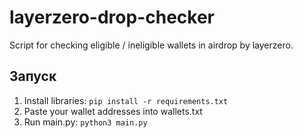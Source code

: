# layerzero-drop-checker

Script for checking eligible / ineligible wallets in airdrop by layerzero.

## Запуск
1. Install libraries: `pip install -r requirements.txt`
2. Paste your wallet addresses into wallets.txt
3. Run main.py: `python3 main.py`

